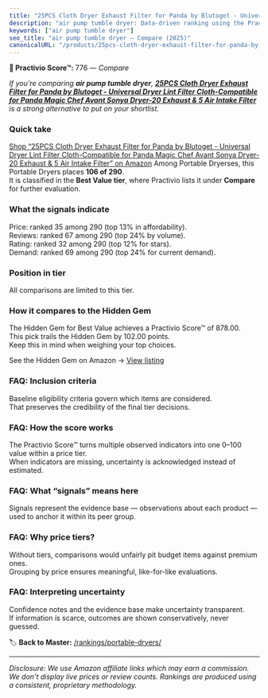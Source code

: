 ```yaml
---
title: "25PCS Cloth Dryer Exhaust Filter for Panda by Blutoget - Universal Dryer Lint Filter Cloth-Compatible for Panda Magic Chef Avant Sonya Dryer-20 Exhaust & 5 Air Intake Filter"
description: "air pump tumble dryer: Data-driven ranking using the Practivio Score™. Positioned by quality, value, demand, findability, momentum."
keywords: ["air pump tumble dryer"]
seo_title: "air pump tumble dryer — Compare (2025)"
canonicalURL: "/products/25pcs-cloth-dryer-exhaust-filter-for-panda-by-blutoget-universal-dryer-lint-filter-cloth-compatible-for-panda-magic-chef-avant-sonya-dryer-20-exhaust-5-air-intake-filter-B08RMZ8S5Q/"
---
```


**🛒 Practivio Score™:** 776 — _Compare_


*If you're comparing **air pump tumble dryer**, **[25PCS Cloth Dryer Exhaust Filter for Panda by Blutoget - Universal Dryer Lint Filter Cloth-Compatible for Panda Magic Chef Avant Sonya Dryer-20 Exhaust & 5 Air Intake Filter](https://www.amazon.com/dp/B08RMZ8S5Q?tag=practivio-20)** is a strong alternative to put on your shortlist.*
### Quick take
[Shop “25PCS Cloth Dryer Exhaust Filter for Panda by Blutoget - Universal Dryer Lint Filter Cloth-Compatible for Panda Magic Chef Avant Sonya Dryer-20 Exhaust & 5 Air Intake Filter” on Amazon](https://www.amazon.com/dp/B08RMZ8S5Q?tag=practivio-20)
Among Portable Dryerses, this Portable Dryers places **106 of 290**.  
It is classified in the **Best Value tier**, where Practivio lists it under **Compare** for further evaluation.

### What the signals indicate
Price: ranked 35 among 290 (top 13% in affordability).  
Reviews: ranked 67 among 290 (top 24% by volume).  
Rating: ranked 32 among 290 (top 12% for stars).  
Demand: ranked 69 among 290 (top 24% for current demand).

### Position in tier
All comparisons are limited to this tier.

### How it compares to the Hidden Gem
The Hidden Gem for Best Value achieves a Practivio Score™ of 878.00.  
This pick trails the Hidden Gem by 102.00 points.  
Keep this in mind when weighing your top choices.  

See the Hidden Gem on Amazon → [View listing](https://www.amazon.com/dp/B08PVYFDCK?tag=practivio-20)

### FAQ: Inclusion criteria
Baseline eligibility criteria govern which items are considered.  
That preserves the credibility of the final tier decisions.

### FAQ: How the score works
The Practivio Score™ turns multiple observed indicators into one 0–100 value within a price tier.  
When indicators are missing, uncertainty is acknowledged instead of estimated.

### FAQ: What “signals” means here
Signals represent the evidence base — observations about each product — used to anchor it within its peer group.

### FAQ: Why price tiers?
Without tiers, comparisons would unfairly pit budget items against premium ones.  
Grouping by price ensures meaningful, like-for-like evaluations.

### FAQ: Interpreting uncertainty
Confidence notes and the evidence base make uncertainty transparent.  
If information is scarce, outcomes are shown conservatively, never guessed.

<!-- Missing template for Compare/CompareWithinPriceClass -->


🏷️ **Back to Master:** [/rankings/portable-dryers/](/rankings/portable-dryers/)

---
_Disclosure: We use Amazon affiliate links which may earn a commission. We don’t display live prices or review counts. Rankings are produced using a consistent, proprietary methodology._

